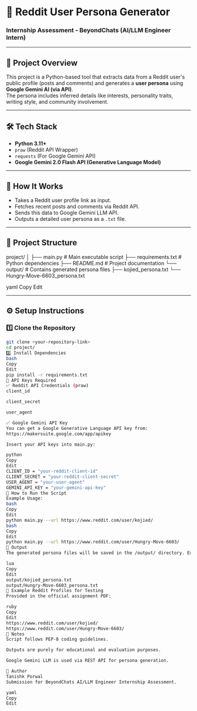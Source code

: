 # 🚀 Reddit User Persona Generator  
### Internship Assessment - BeyondChats (AI/LLM Engineer Intern)

---

## 📄 Project Overview  
This project is a Python-based tool that extracts data from a Reddit user's public profile (posts and comments) and generates a **user persona** using **Google Gemini AI (via API)**.  
The persona includes inferred details like interests, personality traits, writing style, and community involvement.

---

## 🛠️ Tech Stack
- **Python 3.11+**
- `praw` (Reddit API Wrapper)
- `requests` (For Google Gemini API)
- **Google Gemini 2.0 Flash API (Generative Language Model)**

---

## 🎯 How It Works
- Takes a Reddit user profile link as input.
- Fetches recent posts and comments via Reddit API.
- Sends this data to Google Gemini LLM API.
- Outputs a detailed user persona as a `.txt` file.

---

## 📂 Project Structure
project/
│
├── main.py # Main executable script
├── requirements.txt # Python dependencies
├── README.md # Project documentation
└── output/ # Contains generated persona files
├── kojied_persona.txt
└── Hungry-Move-6603_persona.txt

yaml
Copy
Edit

---

## ⚙️ Setup Instructions

### 1️⃣ Clone the Repository
```bash
git clone <your-repository-link>
cd project/
2️⃣ Install Dependencies
bash
Copy
Edit
pip install -r requirements.txt
🔑 API Keys Required
✅ Reddit API Credentials (praw)
client_id

client_secret

user_agent

✅ Google Gemini API Key
You can get a Google Generative Language API key from:
https://makersuite.google.com/app/apikey

Insert your API keys into main.py:

python
Copy
Edit
CLIENT_ID = "your-reddit-client-id"
CLIENT_SECRET = "your-reddit-client-secret"
USER_AGENT = "your-user-agent"
GEMINI_API_KEY = "your-gemini-api-key"
🚀 How to Run the Script
Example Usage:
bash
Copy
Edit
python main.py --url https://www.reddit.com/user/kojied/
bash
Copy
Edit
python main.py --url https://www.reddit.com/user/Hungry-Move-6603/
📄 Output
The generated persona files will be saved in the /output/ directory. Example:

lua
Copy
Edit
output/kojied_persona.txt
output/Hungry-Move-6603_persona.txt
📝 Example Reddit Profiles for Testing
Provided in the official assignment PDF:

ruby
Copy
Edit
https://www.reddit.com/user/kojied/
https://www.reddit.com/user/Hungry-Move-6603/
📌 Notes
Script follows PEP-8 coding guidelines.

Outputs are purely for educational and evaluation purposes.

Google Gemini LLM is used via REST API for persona generation.

🙋 Author
Tanishk Porwal
Submission for BeyondChats AI/LLM Engineer Internship Assessment.

yaml
Copy
Edit
